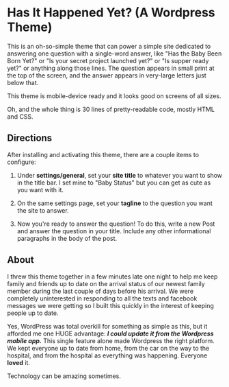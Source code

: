 # Has It Happened Yet? (A Wordpress Theme)

This is an oh-so-simple theme that can power a simple site dedicated to answering
one question with a single-word answer, like "Has the Baby Been Born Yet?" or 
"Is your secret project launched yet?" or "Is supper ready yet?" or anything
along those lines. The question appears in small print at the top of the screen,
and the answer appears in very-large letters just below that.

This theme is mobile-device ready and it looks good on screens of all sizes.

Oh, and the whole thing is 30 lines of pretty-readable code, mostly HTML and CSS.


## Directions

After installing and activating this theme, there are a couple items to configure:

1. Under **settings/general**, set your **site title** to whatever you want to show 
   in the title bar. I set mine to "Baby Status" but you can get as cute as you
   want with it.

2. On the same settings page, set your **tagline** to the question you want the
   site to answer. 

3. Now you're ready to answer the question! To do this, write a new Post and 
   answer the question in your title.  Include any other informational 
   paragraphs in the body of the post.


## About

I threw this theme together in a few minutes late one night to help me
keep family and friends up to date on the arrival status of our newest family
member during the last couple of days before his arrival.  We were completely
uninterested in responding to all the texts and facebook messages we were getting
so I built this quickly in the interest of keeping people up to date.

Yes, WordPress was total overkill for something as simple as this, but it afforded
me one HUGE advantage: ***I could update it from the Wordpress mobile app.*** This
single feature alone made Wordpress the right platform. We kept everyone up to
date from home, from the car on the way to the hospital, and from the hospital
as everything was happening. Everyone **loved** it.

Technology can be amazing sometimes.

